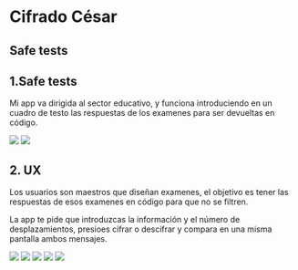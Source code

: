 
  # Cifrado César

## Safe tests

## 1.Safe tests


Mi app va dirigida al sector educativo, y funciona introduciendo en un cuadro de testo las respuestas de los examenes para ser devueltas en código.
 
<img src="imagenesread-me/introSafetests.png">
<img src= "imagenesread-me/pantalla2.png">


## 2. UX

Los usuarios son maestros que diseñan examenes, el objetivo es tener las respuestas de esos examenes en código para que no se filtren.

La app te pide que introduzcas la información y el número de desplazamientos, presioes cifrar o descifrar y compara en una misma pantalla ambos mensajes.

<img src= "imagenesread-me/sketch.jpeg">
<img src= "imagenesread-me/sketch2.jpeg">
<img src= "imagenesread-me/sketch3.jpeg">
<img src= "imagenesread-me/prototipo1.jpeg">
<img src= "imagenesread-me/prototipo2.jpeg">











